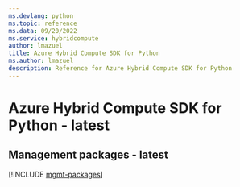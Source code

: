 ```yaml
---
ms.devlang: python
ms.topic: reference
ms.data: 09/20/2022
ms.service: hybridcompute
author: lmazuel
title: Azure Hybrid Compute SDK for Python
ms.author: lmazuel
description: Reference for Azure Hybrid Compute SDK for Python
---
```

# Azure Hybrid Compute SDK for Python - latest

## Management packages - latest
[!INCLUDE [mgmt-packages](hybrid-compute-mgmt-index.md)]